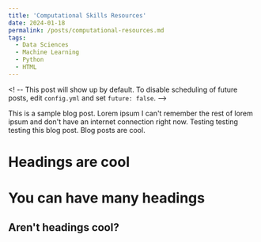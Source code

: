 ```yaml
---
title: 'Computational Skills Resources'
date: 2024-01-18
permalink: /posts/computational-resources.md
tags:
  - Data Sciences
  - Machine Learning
  - Python
  - HTML
---
```



<! -- This post will show up by default. To disable scheduling of future posts, edit `config.yml` and set `future: false`.  -->

This is a sample blog post. Lorem ipsum I can't remember the rest of lorem ipsum and don't have an internet connection right now. Testing testing testing this blog post. Blog posts are cool.

Headings are cool
======

You can have many headings
======

Aren't headings cool?
------
